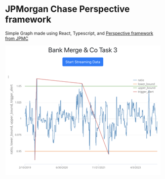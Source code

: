 # JPMorgan Chase Perspective framework

Simple Graph made using React, Typescript, and [Perspective framework from JPMC](https://perspective.finos.org/)

![Screenshot](./perspective_graph.png)
